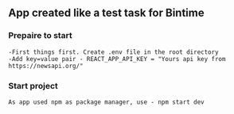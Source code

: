 ## App created like a test task for Bintime

### Prepaire to start
    -First things first. Create .env file in the root directory
    -Add key=value pair - REACT_APP_API_KEY = "Yours api key from https://newsapi.org/"

### Start project
    As app used npm as package manager, use - npm start dev
